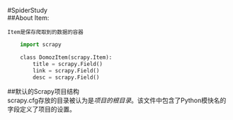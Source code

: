 #SpiderStudy   
##About Item:   

    Item是保存爬取到的数据的容器   
```Python   
    import scrapy

    class DomozItem(scrapy.Item):
        title = scrapy.Field()
        link = scrapy.Field()
        desc = scrapy.Field()   
```
##默认的Scrapy项目结构   
   scrapy.cfg存放的目录被认为是*项目的根目录*。该文件中包含了Python模快名的字段定义了项目的设置。
